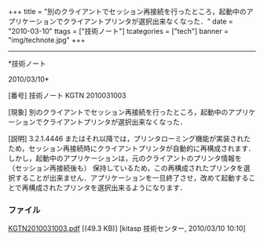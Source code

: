 ﻿+++
title = "別のクライアントでセッション再接続を行ったところ，起動中のアプリケーションでクライアントプリンタが選択出来なくなった．"
date = "2010-03-10"
ttags = ["技術ノート"]
tcategories = ["tech"]
banner = "img/technote.jpg"
+++

-----------------------------------------------------------------------------------------------------------------------------

*技術ノート

2010/03/10*


[番号]
技術ノート KGTN 2010031003

[現象]
別のクライアントでセッション再接続を行ったところ，起動中のアプリケーションでクライアントプリンタが選択出来なくなった．

[説明]
3.2.1.4446
またはそれ以降では，プリンタローミング機能が実装されたため，セッション再接続時にクライアントプリンタが自動的に再構成されます．しかし，起動中のアプリケーションは，元のクライアントのプリンタ情報を
（セッション再接続後も）
保持しているため，この再構成されたプリンタを選択することが出来ません．アプリケーションを一旦終了させ，改めて起動することで再構成されたプリンタを選択出来るようになります．


### ファイル

 
 


[KGTN2010031003.pdf](http://techreport.kitasp.net/attachments/download/90/KGTN2010031003.pdf)
 [(49.3 KB)] [kitasp 技術センター, 2010/03/10
10:10]


 


 

